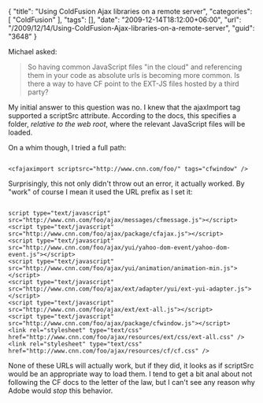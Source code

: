 {
	"title": "Using ColdFusion Ajax libraries on a remote server",
	"categories": [
		"ColdFusion"
	],
	"tags": [],
	"date": "2009-12-14T18:12:00+06:00",
	"url": "/2009/12/14/Using-ColdFusion-Ajax-libraries-on-a-remote-server",
	"guid": "3648"
}

Michael asked:

<blockquote>
<p>
So having common JavaScript files "in the cloud" and referencing them in your code as absolute urls is becoming more common. Is there a way to have CF point to the EXT-JS files hosted by a third party?
</p>
</blockquote>

My initial answer to this question was no. I knew that the ajaxImport tag supported a scriptSrc attribute. According to the docs, this specifies a folder, <i>relative to the web root</i>, where the relevant JavaScript files will be loaded. 

On a whim though, I tried a full path:

<code>
&lt;cfajaximport scriptsrc="http://www.cnn.com/foo/" tags="cfwindow" /&gt;
</code>

Surprisingly, this not only didn't throw out an error, it actually worked. By "work" of course I mean it used the URL prefix as I set it:

<code>
script type="text/javascript" src="http://www.cnn.com/foo/ajax/messages/cfmessage.js"&gt;&lt;/script&gt; 
&lt;script type="text/javascript" src="http://www.cnn.com/foo/ajax/package/cfajax.js"&gt;&lt;/script&gt; 
&lt;script type="text/javascript" src="http://www.cnn.com/foo/ajax/yui/yahoo-dom-event/yahoo-dom-event.js"&gt;&lt;/script&gt; 
&lt;script type="text/javascript" src="http://www.cnn.com/foo/ajax/yui/animation/animation-min.js"&gt;&lt;/script&gt; 
&lt;script type="text/javascript" src="http://www.cnn.com/foo/ajax/ext/adapter/yui/ext-yui-adapter.js"&gt;&lt;/script&gt; 
&lt;script type="text/javascript" src="http://www.cnn.com/foo/ajax/ext/ext-all.js"&gt;&lt;/script&gt; 
&lt;script type="text/javascript" src="http://www.cnn.com/foo/ajax/package/cfwindow.js"&gt;&lt;/script&gt; 
&lt;link rel="stylesheet" type="text/css" href="http://www.cnn.com/foo/ajax/resources/ext/css/ext-all.css" /&gt; 
&lt;link rel="stylesheet" type="text/css" href="http://www.cnn.com/foo/ajax/resources/cf/cf.css" /&gt; 
</code>

None of these URLs will actually work, but if they did, it looks as if scriptSrc would be an appropriate way to load them. I tend to get a bit anal about not following the CF docs to the letter of the law, but I can't see any reason why Adobe would <i>stop</i> this behavior.